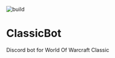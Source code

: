 ![build](https://travis-ci.org/mikeStr8s/ClassicBot.svg?branch=master)

# ClassicBot
Discord bot for World Of Warcraft Classic
